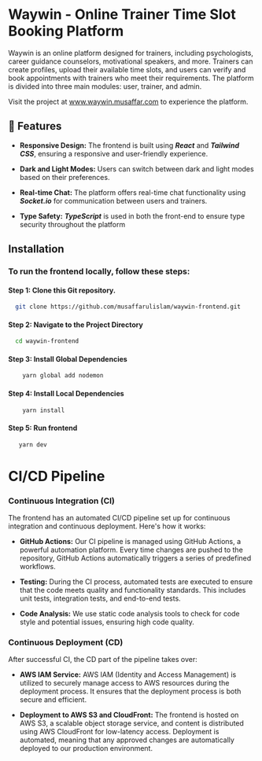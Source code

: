 
# Waywin - Online Trainer Time Slot Booking Platform
Waywin is an online platform designed for trainers, including psychologists, career guidance counselors, motivational speakers, and more. Trainers can create profiles, upload their available time slots, and users can verify and book appointments with trainers who meet their requirements. The platform is divided into three main modules: user, trainer, and admin.


Visit the project at www.waywin.musaffar.com to experience the platform.


## 🚀 Features
- **Responsive Design:** The frontend is built using ***React*** and ***Tailwind CSS***, ensuring a responsive and user-friendly experience.

- **Dark and Light Modes:** Users can switch between dark and light modes based on their preferences.

- **Real-time Chat:** The platform offers real-time chat functionality using ***Socket.io*** for communication between users and trainers.

- **Type Safety:** ***TypeScript*** is used in both the front-end  to ensure type security throughout the platform



## Installation

### To run the frontend locally, follow these steps:

#### Step 1: Clone this Git repository.
```bash
  git clone https://github.com/musaffarulislam/waywin-frontend.git
```
#### Step 2: Navigate to the Project Directory
```bash
  cd waywin-frontend
```
#### Step 3: Install Global Dependencies
```bash
    yarn global add nodemon
```

#### Step 4: Install Local Dependencies
```bash
    yarn install
```
#### Step 5: Run frontend
```bash
   yarn dev
```
    
# CI/CD Pipeline

### Continuous Integration (CI)

The frontend has an automated CI/CD pipeline set up for continuous integration and continuous deployment. Here's how it works:

- **GitHub Actions:** Our CI pipeline is managed using GitHub Actions, a powerful automation platform. Every time changes are pushed to the repository, GitHub Actions automatically triggers a series of predefined workflows.

- **Testing:** During the CI process, automated tests are executed to ensure that the code meets quality and functionality standards. This includes unit tests, integration tests, and end-to-end tests.

- **Code Analysis:** We use static code analysis tools to check for code style and potential issues, ensuring high code quality.

### Continuous Deployment (CD)

After successful CI, the CD part of the pipeline takes over:

- **AWS IAM Service:** AWS IAM (Identity and Access Management) is utilized to securely manage access to AWS resources during the deployment process. It ensures that the deployment process is both secure and efficient.

- **Deployment to AWS S3 and CloudFront:** The frontend is hosted on AWS S3, a scalable object storage service, and content is distributed using AWS CloudFront for low-latency access. Deployment is automated, meaning that any approved changes are automatically deployed to our production environment.
